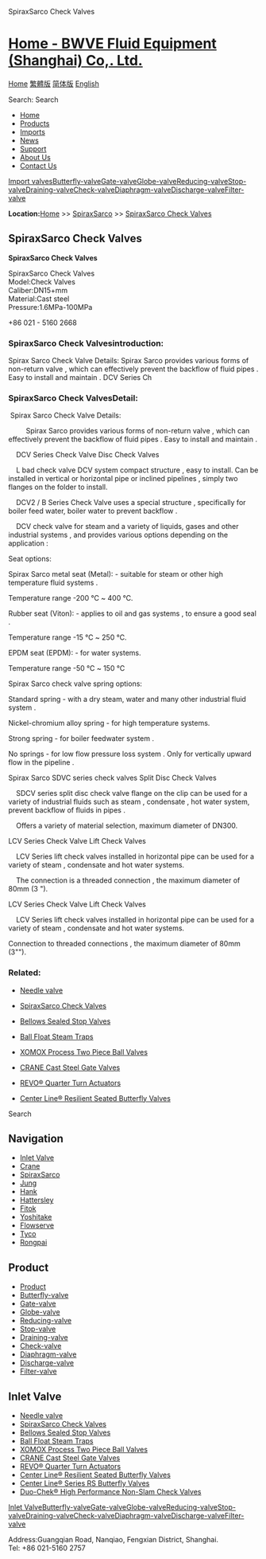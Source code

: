 SpiraxSarco Check Valves

# [Home - BWVE Fluid Equipment (Shanghai) Co,. Ltd.](#)

[Home](#) [繁體版](#) [简体版](/ '切换到简体中文版') [English](#)

Search: Search

- [Home](#)
- [Products](#)
- [Imports](#)
- [News](#)
- [Support](#)
- [About Us](#)
- [Contact Us](#)

[Import valves](#)[Butterfly-valve](#)[Gate-valve](#)[Globe-valve](#)[Reducing-valve](#)[Stop-valve](#)[Draining-valve](#)[Check-valve](#)[Diaphragm-valve](#)[Discharge-valve](#)[Filter-valve](#)

**Location:**[Home](#) >> [SpiraxSarco](#) >> [SpiraxSarco Check Valves](/valve/83.html)

## SpiraxSarco Check Valves

  
**SpiraxSarco Check Valves**

SpiraxSarco Check Valves  
Model:Check Valves  
Caliber:DN15+mm  
Material:Cast steel  
Pressure:1.6MPa-100MPa

+86 021 - 5160 2668


### SpiraxSarco Check Valvesintroduction:

Spirax Sarco Check Valve Details: Spirax Sarco provides various forms of non-return valve , which can effectively prevent the backflow of fluid pipes . Easy to install and maintain . DCV Series Ch

### SpiraxSarco Check ValvesDetail:

 Spirax Sarco Check Valve Details:

         Spirax Sarco provides various forms of non-return valve , which can effectively prevent the backflow of fluid pipes . Easy to install and maintain .

    DCV Series Check Valve Disc Check Valves

    L bad check valve DCV system compact structure , easy to install. Can be installed in vertical or horizontal pipe or inclined pipelines , simply two flanges on the folder to install.

    DCV2 / B Series Check Valve uses a special structure , specifically for boiler feed water, boiler water to prevent backflow .

    DCV check valve for steam and a variety of liquids, gases and other industrial systems , and provides various options depending on the application :

Seat options:

Spirax Sarco metal seat (Metal): - suitable for steam or other high temperature fluid systems .

Temperature range -200 ℃ ~ 400 ℃.

Rubber seat (Viton): - applies to oil and gas systems , to ensure a good seal .

Temperature range -15 ℃ ~ 250 ℃.

EPDM seat (EPDM): - for water systems.

Temperature range -50 ℃ ~ 150 ℃

Spirax Sarco check valve spring options:

Standard spring - with a dry steam, water and many other industrial fluid system .

Nickel-chromium alloy spring - for high temperature systems.

Strong spring - for boiler feedwater system .

No springs - for low flow pressure loss system . Only for vertically upward flow in the pipeline .

Spirax Sarco SDVC series check valves Split Disc Check Valves

    SDCV series split disc check valve flange on the clip can be used for a variety of industrial fluids such as steam , condensate , hot water system, prevent backflow of fluids in pipes .

    Offers a variety of material selection, maximum diameter of DN300.

LCV Series Check Valve Lift Check Valves

    LCV Series lift check valves installed in horizontal pipe can be used for a variety of steam , condensate and hot water systems.

    The connection is a threaded connection , the maximum diameter of 80mm (3 ").

LCV Series Check Valve Lift Check Valves

    LCV Series lift check valves installed in horizontal pipe can be used for a variety of steam , condensate and hot water systems.

Connection to threaded connections , the maximum diameter of 80mm (3"").

### Related:

- [Needle valve](#)

- [SpiraxSarco Check Valves](/valve/83.html 'SpiraxSarco Check Valves')

- [Bellows Sealed Stop Valves](/valve/82.html 'Bellows Sealed Stop Valves')

- [Ball Float Steam Traps](/valve/81.html 'Ball Float Steam Traps')

- [XOMOX Process Two Piece Ball Valves](/valve/80.html 'XOMOX Process Two Piece Ball Valves')

- [CRANE Cast Steel Gate Valves](/valve/79.html 'CRANE Cast Steel Gate Valves')

- [REVO® Quarter Turn Actuators](/valve/78.html 'REVO® Quarter Turn Actuators')

- [Center Line® Resilient Seated Butterfly Valves](/valve/77.html 'Center Line® Resilient Seated Butterfly Valves')

Search

## Navigation

- [Inlet Valve](#)
- [Crane](#)
- [SpiraxSarco](#)
- [Jung](#)
- [Hank](#)
- [Hattersley](#)
- [Fitok](#)
- [Yoshitake](#)
- [Flowserve](#)
- [Tyco](#)
- [Rongpai](#)

## Product

- [Product](#)
- [Butterfly-valve](#)
- [Gate-valve](#)
- [Globe-valve](#)
- [Reducing-valve](#)
- [Stop-valve](#)
- [Draining-valve](#)
- [Check-valve](#)
- [Diaphragm-valve](#)
- [Discharge-valve](#)
- [Filter-valve](#)

## Inlet Valve

- [Needle valve](#)
- [SpiraxSarco Check Valves](/valve/83.html)
- [Bellows Sealed Stop Valves](/valve/82.html)
- [Ball Float Steam Traps](/valve/81.html)
- [XOMOX Process Two Piece Ball Valves](/valve/80.html)
- [CRANE Cast Steel Gate Valves](/valve/79.html)
- [REVO® Quarter Turn Actuators](/valve/78.html)
- [Center Line® Resilient Seated Butterfly Valves](/valve/77.html)
- [Center Line® Series RS Butterfly Valves](/valve/76.html)
- [Duo-Chek® High Performance Non-Slam Check Valves](/valve/75.html)

[Inlet Valve](#)[Butterfly-valve](#)[Gate-valve](#)[Globe-valve](#)[Reducing-valve](#)[Stop-valve](#)[Draining-valve](#)[Check-valve](#)[Diaphragm-valve](#)[Discharge-valve](#)[Filter-valve](#)

Address:Guangqian Road, Nanqiao, Fengxian District, Shanghai.  
Tel: +86 021-5160 2757
